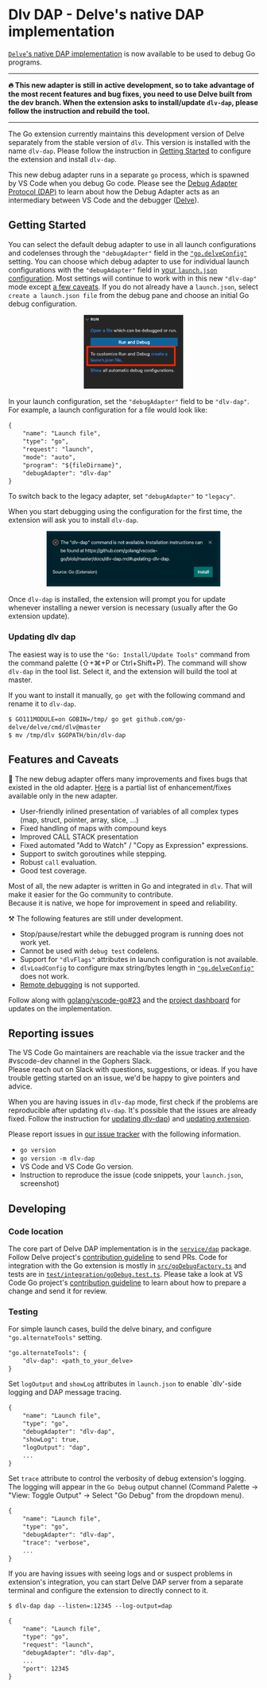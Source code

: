 # Dlv DAP - Delve's native DAP implementation

[`Delve`'s native DAP implementation](https://github.com/go-delve/delve/tree/master/service/dap) is now available to be used to debug Go programs.

_________________
**🔥 This new adapter is still in active development, so to take advantage of the most recent features and bug fixes, you need to use Delve built from the dev branch. When the extension asks to install/update `dlv-dap`, please follow the instruction and rebuild the tool.**
_________________

The Go extension currently maintains this development version of Delve separately from the stable version of `dlv`. This version is installed with the name `dlv-dap`. Please follow the instruction in [Getting Started](#getting-started) to configure the extension and install `dlv-dap`.

This new debug adapter runs in a separate `go` process, which is spawned by VS Code when you debug Go code.
Please see the [Debug Adapter Protocol (DAP)](https://microsoft.github.io/debug-adapter-protocol/) to learn about how the Debug Adapter acts as an intermediary between VS Code and the debugger ([Delve](https://github.com/go-delve/delve)).


## Getting Started

You can select the default debug adapter to use in all launch configurations and codelenses through the `"debugAdapter"` field in the [`"go.delveConfig"`](settings.md#go.delveConfig) setting. You can choose which debug adapter to use for individual launch configurations with the `"debugAdapter"` field in [your `launch.json` configuration](https://github.com/golang/vscode-go/blob/master/docs/debugging.md#snippets). Most settings will continue to work with in this new `"dlv-dap"` mode except [a few caveats](#features-and-caveats).
If you do not already have a `launch.json`, select `create a launch.json file` from the debug pane and choose an initial Go debug configuration.

<div style="text-align: center;"><img src="images/createlaunchjson.png" width=200 alt="The debug pane with the option to create launch.json"> </div>

In your launch configuration, set the `"debugAdapter"` field to be `"dlv-dap"`. For example, a launch configuration for a file would look like:

```json5
{
    "name": "Launch file",
    "type": "go",
    "request": "launch",
    "mode": "auto",
    "program": "${fileDirname}",
    "debugAdapter": "dlv-dap"
}
```

To switch back to the legacy adapter, set `"debugAdapter"` to `"legacy"`.

When you start debugging using the configuration for the first time, the extension will ask you to install `dlv-dap`.

<div style="text-align: center;"><img src="images/dlv-dap-install-prompt.gif" width=350 alt="missing tool notification"> </div>

Once `dlv-dap` is installed, the extension will prompt you for update whenever installing a newer version is necessary (usually after the Go extension update).

### Updating dlv dap
The easiest way is to use the `"Go: Install/Update Tools"` command from the command palette (⇧+⌘+P or Ctrl+Shift+P). The command will show `dlv-dap` in the tool list. Select it, and the extension will build the tool at master.

If you want to install it manually, `go get` with the following command and rename it to `dlv-dap`.

```
$ GO111MODULE=on GOBIN=/tmp/ go get github.com/go-delve/delve/cmd/dlv@master
$ mv /tmp/dlv $GOPATH/bin/dlv-dap
```

## Features and Caveats
<!-- TODO: update the debugging section of features.md using dlv-dap mode -->

🎉  The new debug adapter offers many improvements and fixes bugs that existed in the old adapter. [Here](https://github.com/golang/vscode-go/issues?q=is%3Aissue+label%3Afixedindlvdaponly) is a partial list of enhancement/fixes available only in the new adapter.

* User-friendly inlined presentation of variables of all complex types (map, struct, pointer, array, slice, ...)
* Fixed handling of maps with compound keys
* Improved CALL STACK presentation
* Fixed automated "Add to Watch" / "Copy as Expression" expressions.
* Support to switch goroutines while stepping.
* Robust `call` evaluation.
* Good test coverage.


Most of all, the new adapter is written in Go and integrated in `dlv`. That will make it easier for the Go community to contribute. </br>
Because it is native, we hope for improvement in speed and reliability.

⚒️ The following features are still under development. 

* Stop/pause/restart while the debugged program is running does not work yet.
* Cannot be used with `debug test` codelens.
* Support for `"dlvFlags"` attributes in launch configuration is not available.
* `dlvLoadConfig` to configure max string/bytes length in [`"go.delveConfig"`](https://github.com/golang/vscode-go/blob/master/docs/debugging.md#configuration) does not work.
* [Remote debugging](https://github.com/golang/vscode-go/blob/master/docs/debugging.md#remote-debugging) is not supported.

Follow along with [golang/vscode-go#23](https://github.com/golang/vscode-go/issues/23) and the [project dashboard](https://github.com/golang/vscode-go/projects/3) for updates on the implementation.

## Reporting issues

The VS Code Go maintainers are reachable via the issue tracker and the #vscode-dev channel in the Gophers Slack. </br>
Please reach out on Slack with questions, suggestions, or ideas. If you have trouble getting started on an issue, we'd be happy to give pointers and advice.

When you are having issues in `dlv-dap` mode, first check if the problems are reproducible after updating `dlv-dap`. It's possible that the issues are already fixed. Follow the instruction for [updating dlv-dap](#updating-dlv-dap)) and [updating extension](https://code.visualstudio.com/docs/editor/extension-gallery#_extension-autoupdate).

Please report issues in [our issue tracker](https://github.com/golang/vscode-go/issues) with the following information.

* `go version`
* `go version -m dlv-dap`
* VS Code and VS Code Go version.
* Instruction to reproduce the issue (code snippets, your `launch.json`, screenshot)

## Developing

### Code location
The core part of Delve DAP implementation is in the [`service/dap`](https://github.com/go-delve/delve/tree/master/service/dap) package. Follow Delve project's [contribution guideline](https://github.com/go-delve/delve/blob/master/CONTRIBUTING.md#contributing-code) to send PRs.
Code for integration with the Go extension is mostly in [`src/goDebugFactory.ts`](https://github.com/golang/vscode-go/blob/master/src/goDebugFactory.ts) and tests are in [`test/integration/goDebug.test.ts`](https://github.com/golang/vscode-go/blob/master/test/integration/goDebug.test.ts). Please take a look at VS Code Go project's [contribution guideline](https://github.com/golang/vscode-go/blob/master/docs/contributing.md) to learn about how to prepare a change and send it for review.

### Testing
For simple launch cases, build the delve binary, and configure `"go.alternateTools"` setting.

```json5
"go.alternateTools": {
    "dlv-dap": <path_to_your_delve>
}
```

Set `logOutput` and `showLog` attributes in `launch.json` to enable `dlv'-side logging and DAP message tracing.
```json5
{
    "name": "Launch file",
    "type": "go",
    "debugAdapter": "dlv-dap",
    "showLog": true,
    "logOutput": "dap",
    ...
}
```

Set `trace` attribute to control the verbosity of debug extension's logging.
The logging will appear in the `Go Debug` output channel (Command Palette -> "View: Toggle Output" -> Select "Go Debug" from the dropdown menu).

```json5
{
    "name": "Launch file",
    "type": "go",
    "debugAdapter": "dlv-dap",
    "trace": "verbose",
    ...
}
```

If you are having issues with seeing logs and or suspect problems in extension's integration, you can start Delve DAP server from a separate terminal and configure the extension to directly connect to it.

```
$ dlv-dap dap --listen=:12345 --log-output=dap
```

```json5
{
    "name": "Launch file",
    "type": "go",
    "request": "launch",
    "debugAdapter": "dlv-dap",
    ...
    "port": 12345
}
```
